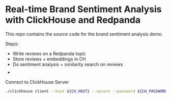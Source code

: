 # Real-time Brand Sentiment Analysis with ClickHouse and Redpanda

This repo contains the source code for the brand sentiment analysis demo.


Steps:

* Write reviews on a Redpanda topic
* Store reviews + embeddings in CH
* Do sentiment analysis + similarity search on reviews
* $$$$

Connect to ClickHouse Server

```bash
./clickhouse client --host ${CH_HOST} --secure --password ${CH_PASSWORD} -m
```